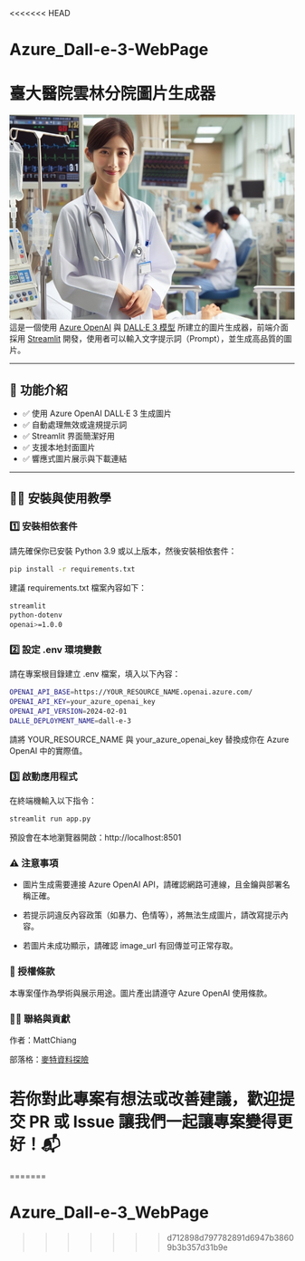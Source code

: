 <<<<<<< HEAD
# Azure_Dall-e-3-WebPage
# 臺大醫院雲林分院圖片生成器
![](/img/123.jpg)
這是一個使用 [Azure OpenAI](https://learn.microsoft.com/en-us/azure/cognitive-services/openai/) 與 [DALL·E 3 模型](https://openai.com/dall-e) 所建立的圖片生成器，前端介面採用 [Streamlit](https://streamlit.io/) 開發，使用者可以輸入文字提示詞（Prompt），並生成高品質的圖片。

---

## 🚀 功能介紹

- ✅ 使用 Azure OpenAI DALL·E 3 生成圖片
- ✅ 自動處理無效或違規提示詞
- ✅ Streamlit 界面簡潔好用
- ✅ 支援本地封面圖片
- ✅ 響應式圖片展示與下載連結

---

## 🧑‍💻 安裝與使用教學

### 1️⃣ 安裝相依套件

請先確保你已安裝 Python 3.9 或以上版本，然後安裝相依套件：

```bash
pip install -r requirements.txt
```
建議 requirements.txt 檔案內容如下：

```bash
streamlit
python-dotenv
openai>=1.0.0
```
### 2️⃣ 設定 .env 環境變數
請在專案根目錄建立 .env 檔案，填入以下內容：

```bash
OPENAI_API_BASE=https://YOUR_RESOURCE_NAME.openai.azure.com/
OPENAI_API_KEY=your_azure_openai_key
OPENAI_API_VERSION=2024-02-01
DALLE_DEPLOYMENT_NAME=dall-e-3
```
請將 YOUR_RESOURCE_NAME 與 your_azure_openai_key 替換成你在 Azure OpenAI 中的實際值。

### 3️⃣ 啟動應用程式
在終端機輸入以下指令：
```bash
streamlit run app.py
```
預設會在本地瀏覽器開啟：http://localhost:8501


### ⚠️ 注意事項
- 圖片生成需要連接 Azure OpenAI API，請確認網路可連線，且金鑰與部署名稱正確。

- 若提示詞違反內容政策（如暴力、色情等），將無法生成圖片，請改寫提示內容。

- 若圖片未成功顯示，請確認 image_url 有回傳並可正常存取。

### 📄 授權條款
本專案僅作為學術與展示用途。圖片產出請遵守 Azure OpenAI 使用條款。

### 🙋‍♀️ 聯絡與貢獻
作者：MattChiang

部落格：[麥特資料探險](https://mattdataadventures.com/)

若你對此專案有想法或改善建議，歡迎提交 PR 或 Issue 讓我們一起讓專案變得更好！📬
=======
=======
# Azure_Dall-e-3_WebPage
>>>>>>> d712898d797782891d6947b38609b3b357d31b9e
